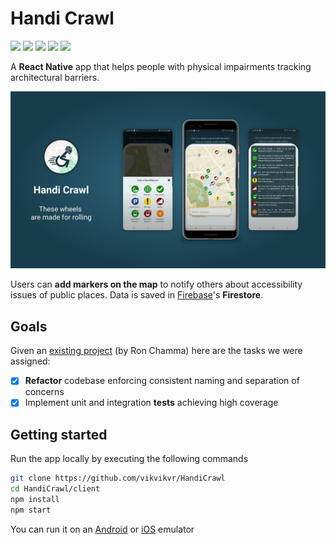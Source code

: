 # Handi Crawl

<p>
<img src="https://img.shields.io/badge/React-Native-blue?logo=react">
<img src="https://img.shields.io/badge/DB-Firebase-FFA50F?logo=firebase">
<img src="https://img.shields.io/badge/Maps-Google-4285F4?logo=googlemaps">
<img src="https://img.shields.io/badge/Tests-Jest-C21325?logo=jest">
<img src="https://img.shields.io/badge/Style-Prettier-yellow?logo=prettier">  
</p>

A **React Native** app that helps people with physical impairments tracking architectural barriers.

<img src="./docs-assets/handi-crawl-hero.png">

Users can **add markers on the map** to notify others about accessibility issues of public places.
Data is saved in [Firebase](https://firebase.google.com/)'s **Firestore**.

## Goals

Given an [existing project](https://github.com/CalimeRon/HandiCrawl) (by Ron Chamma) here are the tasks we were assigned:

- [x] **Refactor** codebase enforcing consistent naming and separation of concerns
- [x] Implement unit and integration **tests** achieving high coverage

## Getting started

Run the app locally by executing the following commands

```bash
git clone https://github.com/vikvikvr/HandiCrawl
cd HandiCrawl/client
npm install
npm start
```

You can run it on an [Android](https://docs.expo.io/workflow/android-studio-emulator/) or [iOS](https://docs.expo.io/workflow/ios-simulator/) emulator
